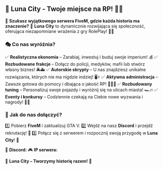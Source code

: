 ## 🌙 **Luna City - Twoje miejsce na RP!** 🚗💨

🔹 **Szukasz wyjątkowego serwera FiveM, gdzie każda historia ma znaczenie?**
🔹 **Luna City** to dynamicznie rozwijająca się społeczność, oferująca niezapomniane wrażenia z gry RolePlay! 🌆✨

### 🎭 **Co nas wyróżnia?**
✅ **Realistyczna ekonomia** – Zarabiaj, inwestuj i buduj swoje imperium! 💰
✅ **Rozbudowane frakcje** – Dołącz do policji, medyków, mafii lub stwórz własny biznes! 🚔🚑
✅ **Autorskie skrypty** – U nas znajdziesz unikalne rozwiązania, których nie ma nigdzie indziej! 🖥️⚡
✅ **Aktywna administracja** – Zawsze gotowa do pomocy i dbająca o jakość RP! 👮‍♂️🎤
✅ **Rozbudowany tuning** – Personalizuj swoje pojazdy i wyróżnij się na ulicach miasta! 🏎️🔥
✅ **Eventy i konkursy** – Codziennie czekają na Ciebie nowe wyzwania i nagrody! 🎉🎁

### 📌 **Jak do nas dołączyć?**
1️⃣ Pobierz **FiveM** i zaktualizuj GTA V.
2️⃣ Wejdź na nasz **Discord** i przejdź rekrutację! 📩
3️⃣ Połącz się z serwerem i rozpocznij swoją przygodę w **Luna City**! 🚀

💬 **Discord:** 
🎮 **IP serwera:** 

🌙 **Luna City – Tworzymy historię razem!** 🌟
